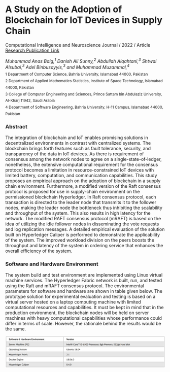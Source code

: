 # A Study on the Adoption of Blockchain for IoT Devices in Supply Chain
Computational Intelligence and Neuroscience Journal / 2022 / Article<br/>
[Research Publication Link](https://onlinelibrary.wiley.com/doi/10.1155/2022/9228982)

*Muhammad Anas Baig,<sup>1</sup> Danish Ali Sunny,<sup>2</sup> Abdullah Alqahtani,<sup>3</sup> Shtwai Alsubai,<sup>3</sup> Adel Binbusayyis,<sup>3</sup> and Muhammad Muzammal,<sup>4</sup>*<br/>
<sub>1 Department of Computer Science, Bahria University, Islamabad 44000, Pakistan</sub><br/>
<sub>2 Department of Applied Mathematics Statistics, Institute of Space Technology, Islamabad 44000, Pakistan</sub><br/>
<sub>3 College of Computer Engineering and Sciences, Prince Sattam bin Abdulaziz University, Al-Kharj 11942, Saudi Arabia</sub><br/>
<sub>4 Department of Software Engineering, Bahria University, H-11 Campus, Islamabad 44000, Pakistan</sub><br/>

### Abstract
The integration of blockchain and IoT enables promising solutions in decentralized environments in contrast with centralized systems. The blockchain brings forth features such as fault tolerance, security, and transparency of the data in IoT devices. As there is requirement of consensus among the network nodes to agree on a single-state-of-ledger, nonetheless, the extensive computational requirement for the consensus protocol becomes a limitation in resource-constrained IoT devices with limited battery, computation, and communication capabilities. This study proposes an empirical approach on the adoption of blockchain in a supply chain environment. Furthermore, a modified version of the Raft consensus protocol is proposed for use in supply-chain environment on the permissioned blockchain Hyperledger. In Raft consensus protocol, each transaction is directed to the leader node that transmits it to the follower nodes, making the leader node the bottleneck thus inhibiting the scalability and throughput of the system. This also results in high latency for the network. The modified RAFT consensus protocol (mRAFT) is based on the idea of utilizing the idle follower nodes in disseminating the vote requests and log replication messages. A detailed empirical evaluation of the solution built on Hyperledger Caliper is performed to demonstrate the applicability of the system. The improved workload division on the peers boosts the throughput and latency of the system in ordering service that enhances the overall efficiency of the system.

### Software and Hardware Environment
The system build and test environment are implemented using Linux virtual machine services. The Hyperledger Fabric network is built, run, and tested using the Raft and mRAFT consensus protocol. The environmental parameters for software and hardware are shown in table given below. The prototype solution for experimental evaluation and testing is based on a virtual server hosted on a laptop computing machine with limited computational resources and capabilities. It must be kept in mind that in the production environment, the blockchain nodes will be held on server machines with heavy computational capabilities whose performance could differ in terms of scale. However, the rationale behind the results would be the same.

![Software and Hardware Environment](swRequirements.PNG)
